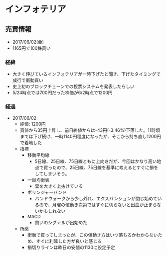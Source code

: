 # インフォテリア
## 売買情報
- 2017/06/02(金)
- 1165円で100株買い

### 経緯
- 大きく伸びているインフォテリアが一時下げたと聞き、下げたタイミングで成行で衝動買い
- 史上初のブロックチェーンでの投票システムを発表したらしい
- 5/24時点では700円だった株価が6/2時点で1200円

### 経過
- 2017/06/02
    - 終値: 1200円
    - 買値から35円上昇し、前日終値からは-43円(-3.46%)下落した。11時頃までは下げ続け、一時1140円程度になったが、そこから持ち直し1200円で着地した
    - 指標
      - 移動平均線
        - 5日線、25日線、75日線ともに上向きだが、今回はかなり高い地点で買ったので、25日線、75日線を基準に考えるとすぐに損をしてしまいそう。
      - 一目均衡表
        - 雲を大きく上抜けている
      - ボリンジャーバンド
        - バンドウォークから少し外れ、エクスパンションが閉じ始めているので、月曜の値動き次第ではすぐに切らないと出血が止まらないかもしれない
      - MACD
        - 買いのシグナルが出始めた
    - 所感
      - 衝動で買ってしまったが、この値動き方はいつ落ちるかわからないため、すぐに利確した方が良いと感じる
      - 損切りラインは昨日の安値の1130に設定予定

